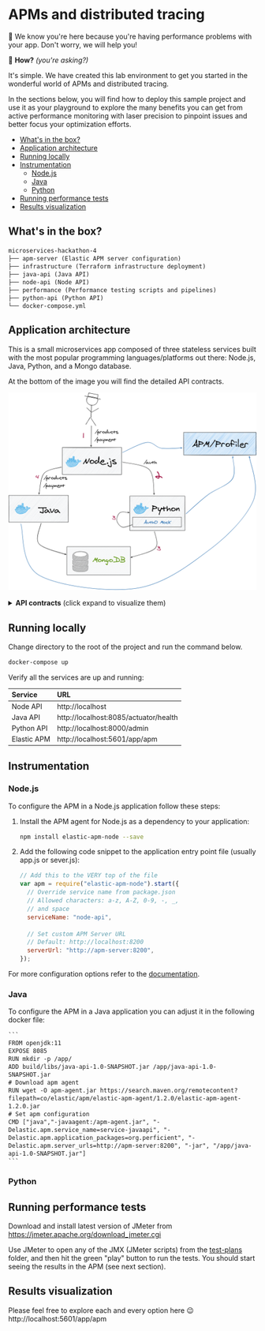 # APMs and distributed tracing
👋 We know you're here because you're having performance problems with your app. Don't worry, we will help you!

👀 **How?** *(you're asking?)*

It's simple. We have created this lab environment to get you started in the wonderful world of APMs and distributed tracing.

In the sections below, you will find how to deploy this sample project and use it as your playground to explore the many benefits you can get from active performance monitoring with laser precision to pinpoint issues and better focus your optimization efforts.

<!-- toc -->

- [What's in the box?](#whats-in-the-box)
- [Application architecture](#application-architecture)
- [Running locally](#running-locally)
- [Instrumentation](#instrumentation)
  * [Node.js](#nodejs)
  * [Java](#java)
  * [Python](#python)
- [Running performance tests](#running-performance-tests)
- [Results visualization](#results-visualization)

<!-- tocstop -->

## What's in the box?

```
microservices-hackathon-4
├── apm-server (Elastic APM server configuration)
├── infrastructure (Terraform infrastructure deployment)
├── java-api (Java API)
├── node-api (Node API)
├── performance (Performance testing scripts and pipelines)
├── python-api (Python API)
└── docker-compose.yml
```

## Application architecture
This is a small microservices app composed of three stateless services built with the most popular programming languages/platforms out there: Node.js, Java, Python, and a Mongo database.

At the bottom of the image you will find the detailed API contracts.

![](architecture.png)

<details>
<summary><b>API contracts</b> (click expand to visualize them)</summary>
<p>

```yaml
node-api: gateway api
python-api: auth api
java-api: business api

node-api -> python-api:
  authentication:
    request:
      path: http://python-api.com/auth/{token}
      method: GET
      description: token is a string with user data in the form username:password in base64
    response:
      success:
        code: 200
        body: none
      failed:
        code: 401
        body:
          text: Login failed

node-api -> java-api:
  get-products:
    request:
      path: http://java-api.com/products
      method: GET
    response:
      success:
        code: 200
        body:
          json:
            [
              { name: "product1", price: 200, description: "", image: "" },
              { name: "product2", price: 300, description: "", image: "" },
              ...,
            ]
      failed:
        code: 404
        body:
          text: No products found

  make-payment:
    request:
      path: http://java-api.com/payments
      method: POST
      body:
        json: { product: "product1", quantity: 10, card: "5465887168" }
    response:
      success:
        code: 201
        body:
          text: Payment successfully completed
      failed:
        code: 400
        body:
          text: Payment failed. Insufficient funds
```
    
</p>
</details>

## Running locally
Change directory to the root of the project and run the command below.

```bash
docker-compose up
```

Verify all the services are up and running:

| Service       | URL |
|:--------------|:--------|
| Node API      | http://localhost |
| Java API      | http://localhost:8085/actuator/health     |
| Python API    | http://localhost:8000/admin  |
| Elastic APM   | http://localhost:5601/app/apm   |

## Instrumentation
### Node.js
To configure the APM in a Node.js application follow these steps:

1. Install the APM agent for Node.js as a dependency to your application:

    ``` bash
    npm install elastic-apm-node --save
    ```

2. Add the following code snippet to the application entry point file (usually app.js or sever.js):

    ```javascript
    // Add this to the VERY top of the file
    var apm = require("elastic-apm-node").start({
      // Override service name from package.json
      // Allowed characters: a-z, A-Z, 0-9, -, _, 
      // and space
      serviceName: "node-api",

      // Set custom APM Server URL
      // Default: http://localhost:8200
      serverUrl: "http://apm-server:8200",
    });
    ```
For more configuration options refer to the [documentation](https://www.elastic.co/guide/en/apm/agent/nodejs/current/index.html).

### Java
To configure the APM in a Java application you can adjust it in the following docker file:

    ```
    FROM openjdk:11
    EXPOSE 8085
    RUN mkdir -p /app/
    ADD build/libs/java-api-1.0-SNAPSHOT.jar /app/java-api-1.0-SNAPSHOT.jar
    # Download apm agent 
    RUN wget -O apm-agent.jar https://search.maven.org/remotecontent?filepath=co/elastic/apm/elastic-apm-agent/1.2.0/elastic-apm-agent-1.2.0.jar
    # Set apm configuration
    CMD ["java","-javaagent:/apm-agent.jar", "-Delastic.apm.service_name=service-javaapi", "-Delastic.apm.application_packages=org.perficient", "-Delastic.apm.server_urls=http://apm-server:8200", "-jar", "/app/java-api-1.0-SNAPSHOT.jar"]
    ```

### Python

## Running performance tests
Download and install latest version of JMeter from https://jmeter.apache.org/download_jmeter.cgi

Use JMeter to open any of the JMX (JMeter scripts) from the [test-plans](performance/tests-plans/applications/node-api/transactions/benchmark) folder, and then hit the green "play" button to run the tests. You should start seeing the results in the APM (see next section).

## Results visualization
Please feel free to explore each and every option here 😉 http://localhost:5601/app/apm

